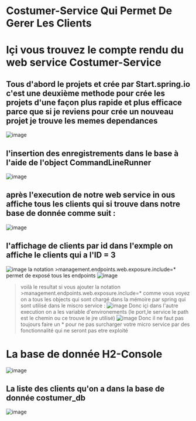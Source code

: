 # Costumer-Service Qui Permet De Gerer Les Clients
# Içi vous trouvez le compte rendu du web service Costumer-Service
## Tous d'abord le projets et crée par Start.spring.io c'est une deuxième methode pour crée les projets d'une façon plus rapide et plus efficace parce que si je reviens pour crée un nouveau projet je trouve les memes dependances 
![image](https://user-images.githubusercontent.com/86606579/207067543-f60f1386-8dc6-4b55-b246-b9ae25905484.png)
## l'insertion des enregistrements dans le base à l'aide de l'object CommandLineRunner
![image](https://user-images.githubusercontent.com/86606579/207061559-80c302e3-90f3-4efd-89eb-a3ce2ddb13fb.png)
## après l'execution de notre web service in ous affiche tous les clients qui si trouve dans notre base de donnée comme suit :
![image](https://user-images.githubusercontent.com/86606579/207061265-63dd41b9-e85a-4a11-a5dc-9735c5a60347.png)
## l'affichage de clients par id dans l'exmple on affiche le clients qui a l'ID = 3
![image](https://user-images.githubusercontent.com/86606579/207062472-1623bcd7-9a80-4b08-a642-6b7f600b1ee1.png)
la notation >management.endpoints.web.exposure.include=* permet de exposé tous les endpoints
![image](https://user-images.githubusercontent.com/86606579/207063868-fc5c72c0-227c-42ac-9355-1cd554f3cf98.png)
> voilà le resultat si vous ajouter la notation >management.endpoints.web.exposure.include=* comme vous voyez on a tous les objects qui sont chargé dans la mémoire par spring qui sont utilisé dans le miscro service :
![image](https://user-images.githubusercontent.com/86606579/207064996-c0c7199e-c8cc-4ab4-9fcd-362f754078f5.png)
>Donc içi dans l'autre execution on a les variable d'environements (le port,le service le path est le chemin ou ce trouve le jre utilisé)
![image](https://user-images.githubusercontent.com/86606579/207064441-96c9cf5c-015a-4d9d-b0ca-93edb2daf579.png)
Donc il ne faut pas toujours faire un * pour ne pas surcharger votre micro service par des fonctionnalité qui ne seront pas etre exploité 
  # La base de donnée H2-Console
  ![image](https://user-images.githubusercontent.com/86606579/207066481-07634a28-1a39-48c8-b176-9c387f1ce893.png)
  ## La liste des clients qu'on a dans la base de donnée costumer_db 
  ![image](https://user-images.githubusercontent.com/86606579/207066791-b10d04ea-ad86-4195-b05b-b1ea02400824.png)









